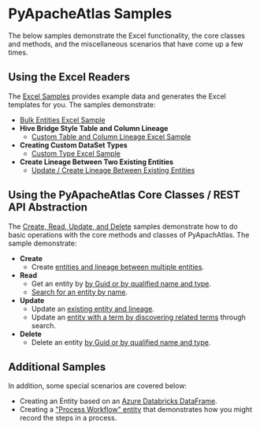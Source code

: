 # PyApacheAtlas Samples

The below samples demonstrate the Excel functionality, the core classes and methods,
and the miscellaneous scenarios that have come up a few times.

## Using the Excel Readers

The [Excel Samples](./excel/README.md) provides example data and generates
the Excel templates for you. The samples demonstrate:

* [Bulk Entities Excel Sample](./excel/excel_bulk_entities_upload.py)
* **Hive Bridge Style Table and Column Lineage**
  * [Custom Table and Column Lineage Excel Sample](./excel/excel_custom_table_column_lineage.py)
* **Creating Custom DataSet Types**
  * [Custom Type Excel Sample](./excel/excel_custom_type_and_entity_upload.py)
* **Create Lineage Between Two Existing Entities**
  * [Update / Create Lineage Between Existing Entities](./excel/excel_update_lineage_upload.py)

## Using the PyApacheAtlas Core Classes / REST API Abstraction

The [Create, Read, Update, and Delete](./CRUD/README.md) samples demonstrate how to do basic operations
with the core methods and classes of PyApachAtlas. The sample demonstrate:

* **Create**
  * Create [entities and lineage between multiple entities](./CRUD/create_entity_and_lineage.py).
* **Read**
  * Get an entity by [by Guid or by qualified name and type](./CRUD/read_entity_guid_or_name.py).
  * [Search for an entity by name](./CRUD/read_search_by_name.py).
* **Update**
  * Update an [existing entity and lineage](./CRUD/update_entity_and_lineage.py).
  * Update an [entity with a term by discovering related terms](./CRUD/update_entities_with_term.py) through search.
* **Delete**
  * Delete an entity [by Guid or by qualified name and type](./CRUD/delete_entity.py).

## Additional Samples

In addition, some special scenarios are covered below:

* Creating an Entity based on an [Azure Databricks DataFrame](./databricks_catalog_dataframe.py).
* Creating a ["Process Workflow" entity](./process_with_workflow_steps.py) that demonstrates how you might record the steps in a process.
